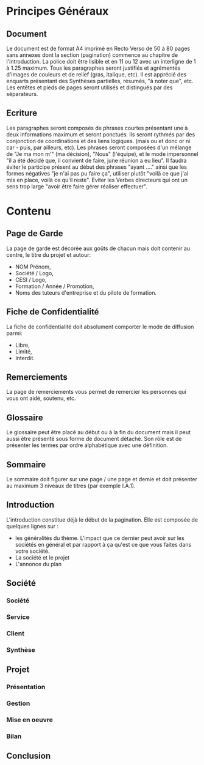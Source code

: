 <!-- TITLE: Principes De L'écrit -->
<!-- SUBTITLE: Structure et construction du mémoire -->

# Principes Généraux
## Document
Le document est de format A4 imprimé en Recto Verso de 50 à 80 pages sans annexes dont la section (pagination) commence au chapitre de l'introduction.
La police doit être lisible et en 11 ou 12 avec un interligne de 1 à 1.25 maximum. Tous les paragraphes seront justifiés et agrémentés d'images de couleurs et de relief (gras, italique, etc).
Il est apprécié des enquarts présentant des Synthèses partielles, résumés, "à noter que", etc.
Les entêtes et pieds de pages seront utilisés et distingués par des séparateurs.

## Ecriture
Les paragraphes seront composés de phrases courtes présentant une à deux informations maximum et seront ponctués.
Ils seront rythmés par des conjonction de coordinations et des liens logiques. (mais ou et donc or ni car - puis, par ailleurs, etc). Les phrases seront composées d'un mélange de "Je ma mon m'" (ma décision), "Nous" (l'équipe), et le mode impersonnel "il a été décidé que, il convient de faire, june réunion a eu lieu".
Il faudra éviter le participe présent au début des phrases "ayant ...." ainsi que les formes négatives "je n'ai pas pu faire ça", utiliser plutôt "voilà ce que j'ai mis en place, voilà ce qu'il reste".
Eviter les Verbes directeurs qui ont un sens trop large "avoir être faire gérer réaliser effectuer".

# Contenu
## Page de Garde
La page de garde est décorée aux goûts de chacun mais doit contenir au centre, le titre du projet et autour:
- NOM Prénom,
- Société / Logo,
- CESI / Logo,
- Formation / Année / Promotion,
- Noms des tuteurs d'entreprise et du pilote de formation.

## Fiche de Confidentialité
La fiche de confidentialité doit absolument comporter le mode de diffusion parmi:
- Libre,
- Limité,
- Interdit.

## Remerciements
La page de remerciements vous permet de remercier les personnes qui vous ont aidé, soutenu, etc.

## Glossaire
Le glossaire peut être placé au début ou à la fin du document mais il peut aussi être présenté sous forme de document détaché. Son rôle est de présenter les termes par ordre alphabétique avec une définition.

## Sommaire
Le sommaire doit figurer sur une page / une page et demie et doit présenter au maximum 3 niveaux de titres (par exemple I.A.1).

## Introduction
L'introduction constitue déjà le début de la pagination. Elle est composée de quelques lignes sur :
- les généralités du thème.
	L'impact que ce dernier peut avoir sur les sociétés en général et par rapport à ça qu'est ce que vous faites dans votre société.
- La société et le projet
- L'annonce du plan




## Société
### Société


### Service



### Client



### Synthèse



## Projet
### Présentation
### Gestion
### Mise en oeuvre
### Bilan

## Conclusion
